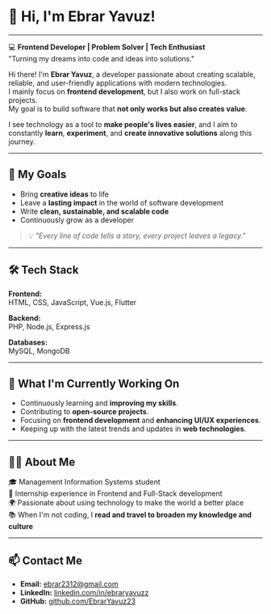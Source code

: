 # 👋 Hi, I'm Ebrar Yavuz!

---

💻 **Frontend Developer | Problem Solver | Tech Enthusiast**  
"Turning my dreams into code and ideas into solutions."

Hi there! I'm **Ebrar Yavuz**, a developer passionate about creating scalable, reliable, and user-friendly applications with modern technologies.  
I mainly focus on **frontend development**, but I also work on full-stack projects.  
My goal is to build software that **not only works but also creates value**.  

I see technology as a tool to **make people's lives easier**, and I aim to constantly **learn**, **experiment**, and **create innovative solutions** along this journey.

---

## 🚀 My Goals
- Bring **creative ideas** to life  
- Leave a **lasting impact** in the world of software development  
- Write **clean, sustainable, and scalable code**  
- Continuously grow as a developer  

> 💡 *"Every line of code tells a story, every project leaves a legacy."*

---

## 🛠️ Tech Stack

**Frontend:**  
HTML, CSS, JavaScript, Vue.js, Flutter  

**Backend:**  
PHP, Node.js, Express.js  

**Databases:**  
MySQL, MongoDB  

---

## 🌱 What I'm Currently Working On
- Continuously learning and **improving my skills**.  
- Contributing to **open-source projects**.  
- Focusing on **frontend development** and **enhancing UI/UX experiences**.  
- Keeping up with the latest trends and updates in **web technologies**.  

---

## 🧑‍🎓 About Me
🎓 Management Information Systems student  
💼 Internship experience in Frontend and Full-Stack development  
🌍 Passionate about using technology to make the world a better place  
📚 When I'm not coding, I **read and travel to broaden my knowledge and culture**  

---

## 📫 Contact Me
- **Email:** [ebrar2312@gmail.com](mailto:ebrar2312@gmail.com)  
- **LinkedIn:** [linkedin.com/in/ebraryavuzz](https://linkedin.com/in/ebraryavuzz/)  
- **GitHub:** [github.com/EbrarYavuz23](https://github.com/EbrarYavuz23)

